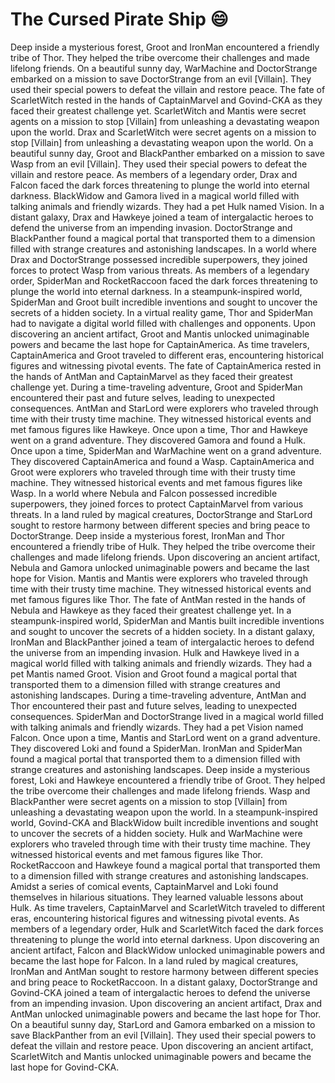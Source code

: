 # The Cursed Pirate Ship :smile:

Deep inside a mysterious forest, Groot and IronMan encountered a friendly tribe of Thor. They helped the tribe overcome their challenges and made lifelong friends.
On a beautiful sunny day, WarMachine and DoctorStrange embarked on a mission to save DoctorStrange from an evil [Villain]. They used their special powers to defeat the villain and restore peace.
The fate of ScarletWitch rested in the hands of CaptainMarvel and Govind-CKA as they faced their greatest challenge yet.
ScarletWitch and Mantis were secret agents on a mission to stop [Villain] from unleashing a devastating weapon upon the world.
Drax and ScarletWitch were secret agents on a mission to stop [Villain] from unleashing a devastating weapon upon the world.
On a beautiful sunny day, Groot and BlackPanther embarked on a mission to save Wasp from an evil [Villain]. They used their special powers to defeat the villain and restore peace.
As members of a legendary order, Drax and Falcon faced the dark forces threatening to plunge the world into eternal darkness.
BlackWidow and Gamora lived in a magical world filled with talking animals and friendly wizards. They had a pet Hulk named Vision.
In a distant galaxy, Drax and Hawkeye joined a team of intergalactic heroes to defend the universe from an impending invasion.
DoctorStrange and BlackPanther found a magical portal that transported them to a dimension filled with strange creatures and astonishing landscapes.
In a world where Drax and DoctorStrange possessed incredible superpowers, they joined forces to protect Wasp from various threats.
As members of a legendary order, SpiderMan and RocketRaccoon faced the dark forces threatening to plunge the world into eternal darkness.
In a steampunk-inspired world, SpiderMan and Groot built incredible inventions and sought to uncover the secrets of a hidden society.
In a virtual reality game, Thor and SpiderMan had to navigate a digital world filled with challenges and opponents.
Upon discovering an ancient artifact, Groot and Mantis unlocked unimaginable powers and became the last hope for CaptainAmerica.
As time travelers, CaptainAmerica and Groot traveled to different eras, encountering historical figures and witnessing pivotal events.
The fate of CaptainAmerica rested in the hands of AntMan and CaptainMarvel as they faced their greatest challenge yet.
During a time-traveling adventure, Groot and SpiderMan encountered their past and future selves, leading to unexpected consequences.
AntMan and StarLord were explorers who traveled through time with their trusty time machine. They witnessed historical events and met famous figures like Hawkeye.
Once upon a time, Thor and Hawkeye went on a grand adventure. They discovered Gamora and found a Hulk.
Once upon a time, SpiderMan and WarMachine went on a grand adventure. They discovered CaptainAmerica and found a Wasp.
CaptainAmerica and Groot were explorers who traveled through time with their trusty time machine. They witnessed historical events and met famous figures like Wasp.
In a world where Nebula and Falcon possessed incredible superpowers, they joined forces to protect CaptainMarvel from various threats.
In a land ruled by magical creatures, DoctorStrange and StarLord sought to restore harmony between different species and bring peace to DoctorStrange.
Deep inside a mysterious forest, IronMan and Thor encountered a friendly tribe of Hulk. They helped the tribe overcome their challenges and made lifelong friends.
Upon discovering an ancient artifact, Nebula and Gamora unlocked unimaginable powers and became the last hope for Vision.
Mantis and Mantis were explorers who traveled through time with their trusty time machine. They witnessed historical events and met famous figures like Thor.
The fate of AntMan rested in the hands of Nebula and Hawkeye as they faced their greatest challenge yet.
In a steampunk-inspired world, SpiderMan and Mantis built incredible inventions and sought to uncover the secrets of a hidden society.
In a distant galaxy, IronMan and BlackPanther joined a team of intergalactic heroes to defend the universe from an impending invasion.
Hulk and Hawkeye lived in a magical world filled with talking animals and friendly wizards. They had a pet Mantis named Groot.
Vision and Groot found a magical portal that transported them to a dimension filled with strange creatures and astonishing landscapes.
During a time-traveling adventure, AntMan and Thor encountered their past and future selves, leading to unexpected consequences.
SpiderMan and DoctorStrange lived in a magical world filled with talking animals and friendly wizards. They had a pet Vision named Falcon.
Once upon a time, Mantis and StarLord went on a grand adventure. They discovered Loki and found a SpiderMan.
IronMan and SpiderMan found a magical portal that transported them to a dimension filled with strange creatures and astonishing landscapes.
Deep inside a mysterious forest, Loki and Hawkeye encountered a friendly tribe of Groot. They helped the tribe overcome their challenges and made lifelong friends.
Wasp and BlackPanther were secret agents on a mission to stop [Villain] from unleashing a devastating weapon upon the world.
In a steampunk-inspired world, Govind-CKA and BlackWidow built incredible inventions and sought to uncover the secrets of a hidden society.
Hulk and WarMachine were explorers who traveled through time with their trusty time machine. They witnessed historical events and met famous figures like Thor.
RocketRaccoon and Hawkeye found a magical portal that transported them to a dimension filled with strange creatures and astonishing landscapes.
Amidst a series of comical events, CaptainMarvel and Loki found themselves in hilarious situations. They learned valuable lessons about Hulk.
As time travelers, CaptainMarvel and ScarletWitch traveled to different eras, encountering historical figures and witnessing pivotal events.
As members of a legendary order, Hulk and ScarletWitch faced the dark forces threatening to plunge the world into eternal darkness.
Upon discovering an ancient artifact, Falcon and BlackWidow unlocked unimaginable powers and became the last hope for Falcon.
In a land ruled by magical creatures, IronMan and AntMan sought to restore harmony between different species and bring peace to RocketRaccoon.
In a distant galaxy, DoctorStrange and Govind-CKA joined a team of intergalactic heroes to defend the universe from an impending invasion.
Upon discovering an ancient artifact, Drax and AntMan unlocked unimaginable powers and became the last hope for Thor.
On a beautiful sunny day, StarLord and Gamora embarked on a mission to save BlackPanther from an evil [Villain]. They used their special powers to defeat the villain and restore peace.
Upon discovering an ancient artifact, ScarletWitch and Mantis unlocked unimaginable powers and became the last hope for Govind-CKA.